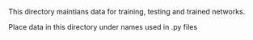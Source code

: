
This directory maintians data for training, testing and trained networks.

Place data in this directory under names used in .py files
